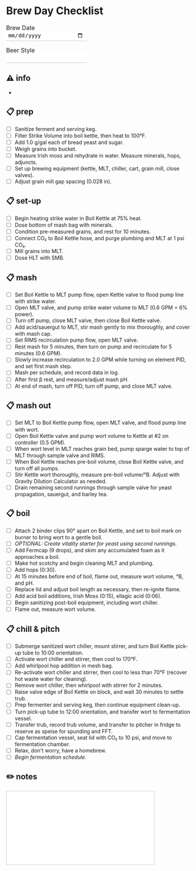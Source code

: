 <style>
	input[name=style], input[name=bdate] {
	padding: 2px 10px 5px 5px;
	margin: 0 0 15px 0;
	display: block;
	width: 220px;
	font-size: 14px;
	text-align: left;
	border: none;
	border-radius: 0;
	border-bottom: 1px solid #c6c6c6;
	outline: none;
	transition: 0.2s;
	}

	textarea {
	padding: 2px 10px 5px 5px;
	margin: 0 0 15px 0;
	display: block;
	width: 80%;
	font-size: 14px;
	border-radius: 0;
	border: 1px solid #c6c6c6;
	outline: none;
	transition: 0.2s;
	resize: none;
	}

	input[name=style]:focus, input[name=bdate]:focus {
	border-bottom: 2px solid #2196f3;
	}

	textarea:focus {
	border: 2px solid #2196f3;
	}

	label[name=var_label] {
	font-size: 16px;
	}
</style>

# Brew Day Checklist  
<label name="var_label" for="bdate">Brew Date</label><input type="date" id="bdate" name="bdate" required>
<label name="var_label" for="style">Beer Style</label><input type="text" id="style" name="style" required>

## ⚠️ info  
* 

## 📋 prep  
- [ ] Sanitize ferment and serving keg.
- [ ] Filter Strike Volume into boil kettle, then heat to 100°F.
- [ ] Add 1.0 g/gal each of bread yeast and sugar.
- [ ] Weigh grains into bucket.
- [ ] Measure Irish moss and rehydrate in water. Measure minerals, hops, adjuncts.
- [ ] Set up brewing equipment (kettle, MLT, chiller, cart, grain mill, close valves).
- [ ] Adjust grain mill gap spacing (0.028 in).

## 📋 set-up  
- [ ] Begin heating strike water in Boil Kettle at 75% heat.
- [ ] Dose bottom of mash bag with minerals.
- [ ] Condition pre-measured grains, and rest for 10 minutes.
- [ ] Connect CO₂ to Boil Kettle hose, and purge plumbing and MLT at 1 psi CO₂.
- [ ] Mill grains into MLT.
- [ ] Dose HLT with SMB.

## 📋 mash  
- [ ] Set Boil Kettle to MLT pump flow, open Kettle valve to flood pump line with strike water.
- [ ] Open MLT valve, and pump strike water volume to MLT (0.6 GPM = 6% power).
- [ ] Turn off pump, close MLT valve, then close Boil Kettle valve.
- [ ] Add acid/sauergut to MLT, stir mash gently to mix thoroughly, and cover with mash cap.
- [ ] Set RIMS recirculation pump flow, open MLT valve.
- [ ] Rest mash for 5 minutes, then turn on pump and recirculate for 5 minutes (0.6 GPM).
- [ ] Slowly increase recirculation to 2.0 GPM while turning on element PID, and set first mash step.
- [ ] Mash per schedule, and record data in log.
- [ ] After first β rest, and measure/adjust mash pH.
- [ ] At end of mash, turn off PID, turn off pump, and close MLT valve.

## 📋 mash out  
- [ ] Set MLT to Boil Kettle pump flow, open MLT valve, and  flood pump line with wort.
- [ ] Open Boil Kettle valve and pump wort volume to Kettle at #2 on controller (0.5 GPM).
- [ ] When wort level in MLT reaches grain bed, pump sparge water to top of MLT through sample valve and RIMS.
- [ ] When Boil Kettle reaches pre-boil volume, close Boil Kettle valve, and turn off all pumps.
- [ ] Stir Kettle wort thoroughly, measure pre-boil volume/°B. Adjust with Gravity Dilution Calculator as needed.
- [ ] Drain remaining second runnings through sample valve for yeast propagation, sauergut, and barley tea.

## 📋 boil  
- [ ] Attach 2 binder clips 90° apart on Boil Kettle, and set to boil mark on burner to bring wort to a gentle boil.
- [ ] *OPTIONAL: Create vitality starter for yeast using second runnings.*
- [ ] Add Fermcap (9 drops), and skim any accumulated foam as it approaches a boil.
- [ ] Make hot scotchy and begin cleaning MLT and plumbing.
- [ ] Add hops (0:30).
- [ ] At 15 minutes before end of boil, flame out, measure wort volume, °B, and pH.
- [ ] Replace lid and adjust boil length as necessary, then re-ignite flame.
- [ ] Add acid boil additions, Irish Moss (0:15), ellagic acid (0:06).
- [ ] Begin sanitizing post-boil equipment, including wort chiller.
- [ ] Flame out, measure wort volume.

## 📋 chill & pitch  
- [ ] Submerge sanitized wort chiller, mount stirrer, and turn Boil Kettle pick-up tube to 10:00 orientation.
- [ ] Activate wort chiller and stirrer, then cool to 170°F.
- [ ] Add whirlpool hop addition in mesh bag.
- [ ] Re-activate wort chiller and stirrer, then cool to less than 70°F (recover hot waste water for cleaning).
- [ ] Remove wort chiller, then whirlpool with stirrer for 2 minutes.
- [ ] Raise valve edge of Boil Kettle on block, and wait 30 minutes to settle trub.
- [ ] Prep fermenter and serving keg, then continue equipment clean-up.
- [ ] Turn pick-up tube to 12:00 orientation, and transfer wort to fermentation vessel.
- [ ] Transfer trub, record trub volume, and transfer to pitcher in fridge to reserve as speise for spunding and FFT.
- [ ] Cap fermentation vessel, seat lid with CO₂ to 10 psi, and move to fermentation chamber.
- [ ] Relax, don't worry, have a homebrew.
- [ ] *Begin fermentation schedule.*

## ✏️ notes  
<textarea id="notes" name="notes" rows="12" required></textarea>
